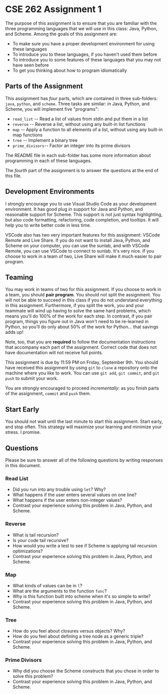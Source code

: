 # CSE 262 Assignment 1

The purpose of this assignment is to ensure that you are familiar with the three
programming languages that we will use in this class: Java, Python, and Scheme.
Among the goals of this assignment are:

* To make sure you have a proper development environment for using these
  languages
* To introduce you to these languages, if you haven't used them before
* To introduce you to some features of these languages that you may not have
  seen before
* To get you thinking about how to program idiomatically

## Parts of the Assignment

This assignment has *four* parts, which are contained in three sub-folders:
`java`, `python`, and `scheme`.  Three tasks are similar: in Java, Python, and
Scheme, you will implement five "programs":

* `read_list` -- Read a list of values from stdin and put them in a list
* `reverse` -- Reverse a list, without using any built-in list functions
* `map` -- Apply a function to all elements of a list, without using any
  built-in map functions
* `tree` -- Implement a binary tree
* `prime_divisors`-- Factor an integer into its prime divisors

The README file in each sub-folder has some more information about programming
in each of these languages.

The *fourth* part of the assignment is to answer the questions at the end of
this file.

## Development Environments

I strongly encourage you to use Visual Studio Code as your development
environment.  It has good plug in support for Java and Python, and reasonable
support for Scheme.  This support is not just syntax highlighting, but also code
formatting, refactoring, code completion, and tooltips.  It will help you to
write better code in less time.

VSCode also has two very important features for this assignment: VSCode Remote
and Live Share.  If you do not want to install Java, Python, and Scheme on your
computer, you can use the sunlab, and with VSCode Remote, you can use VSCode to
connect to sunlab.  It's very nice.  If you choose to work in a team of two,
Live Share will make it much easier to pair program.

## Teaming

You may work in teams of two for this assignment.  If you choose to work in a
team, you should **pair program**.  You should not split the assignment.  You
will not be able to succeed in this class if you do not understand everything in
this assignment.  Furthermore, if you split the work, you and your teammate will
wind up having to solve the same hard problems, which means you'll do 100% of
the work for each step.  In contrast, if you pair program, things you figure out
in Java won't need to be re-learned in Python, so you'll do only about 50% of
the work for Python... that savings adds up!

Note, too, that you are **required** to follow the documentation instructions
that accompany each part of the assignment.  Correct code that does not have
documentation will not receive full points.

This assignment is due by 11:59 PM on Friday, September 9th.  You should have
received this assignment by using `git` to `clone` a repository onto the machine
where you like to work.  You can use `git add`, `git commit`, and `git push` to
submit your work.

You are strongly encouraged to proceed *incrementally*: as you finish parts of
the assignment, `commit` and `push` them.

## Start Early

You should not wait until the last minute to start this assignment.  Start
early, and stop often.  This strategy will maximize your learning and minimize
your stress.  I promise.

## Questions

Please be sure to answer all of the following questions by writing responses in
this document.

### Read List

* Did you run into any trouble using `let`?  Why?
* What happens if the user enters several values on one line?
* What happens if the user enters non-integer values?
* Contrast your experience solving this problem in Java, Python, and Scheme.

### Reverse

* What is tail recursion?
* Is your code tail recursive?
* How would you write a test to see if Scheme is applying tail recursion
  optimizations?
* Contrast your experience solving this problem in Java, Python, and Scheme.

### Map

* What kinds of values can be in `l`?
* What are the arguments to the function `func`?
* Why is this function built into scheme when it's so simple to write?
* Contrast your experience solving this problem in Java, Python, and Scheme.

### Tree

* How do you feel about closures versus objects?  Why?
* How do you feel about defining a tree node as a generic triple?
* Contrast your experience solving this problem in Java, Python, and Scheme.

### Prime Divisors

* Why did you choose the Scheme constructs that you chose in order to solve this
  problem?
* Contrast your experience solving this problem in Java, Python, and Scheme.
